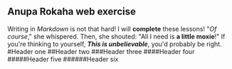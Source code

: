 ## Anupa Rokaha web exercise
Writing in _Markdown_ is not that hard!
I will **complete** these lessons!
"_Of course_," she whispered. Then, she shouted: "All I need is **a little moxie**!"
If you're thinking to yourself, _**This is unbelievable**_, you'd probably be right.
#Header one
##Header two
###Header three
####Header four
#####Header five
######Header six
